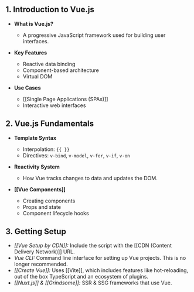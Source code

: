 ## 1. Introduction to Vue.js 
- **What is Vue.js?** 
	- A progressive JavaScript framework used for building user interfaces. 

- **Key Features** 
	- Reactive data binding 
	- Component-based architecture
	- Virtual DOM

- **Use Cases** 
	- [[Single Page Applications (SPAs)]] 
	- Interactive web interfaces
## 2. Vue.js Fundamentals 

- **Template Syntax** 
	- Interpolation: `{{ }}` 
	- Directives: `v-bind`, `v-model`, `v-for`, `v-if`, `v-on` 
	
- **Reactivity System** 
	- How Vue tracks changes to data and updates the DOM. 
	
- **[[Vue Components]]** 
	- Creating components 
	- Props and state 
	- Component lifecycle hooks
	
## 3. Getting Setup
-  _[[Vue Setup by CDN]]:_ Include the script with the [[CDN (Content Delivery Network)]] URL.
- _Vue CLI:_ Command line interface for setting up Vue projects. This is no longer recommended.
- _[[Create Vue]]:_ Uses [[Vite]], which includes features like hot-reloading, out of the box TypeScript and an ecosystem of plugins.
- _[[Nuxt.js]] & [[Grindsome]]:_ SSR & SSG frameworks that use Vue.

